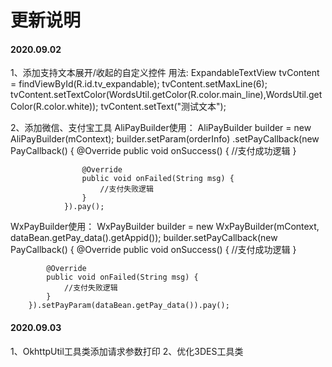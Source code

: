 # 更新说明

#### 2020.09.02

1、添加支持文本展开/收起的自定义控件
用法:
 ExpandableTextView tvContent = findViewById(R.id.tv_expandable);
 tvContent.setMaxLine(6);
 tvContent.setTextColor(WordsUtil.getColor(R.color.main_line),WordsUtil.getColor(R.color.white));
 tvContent.setText("测试文本");

2、添加微信、支付宝工具
AliPayBuilder使用：
AliPayBuilder builder = new AliPayBuilder(mContext);
        builder.setParam(orderInfo)
                .setPayCallback(new PayCallback() {
                    @Override
                    public void onSuccess() {
                        //支付成功逻辑
                    }

                    @Override
                    public void onFailed(String msg) {
                        //支付失败逻辑
                    }
                }).pay();
WxPayBuilder使用：
WxPayBuilder builder = new WxPayBuilder(mContext, dataBean.getPay_data().getAppid());
        builder.setPayCallback(new PayCallback() {
            @Override
            public void onSuccess() {
                //支付成功逻辑
            }

            @Override
            public void onFailed(String msg) {
                //支付失败逻辑
            }
        }).setPayParam(dataBean.getPay_data()).pay();


#### 2020.09.03

1、OkhttpUtil工具类添加请求参数打印
2、优化3DES工具类
